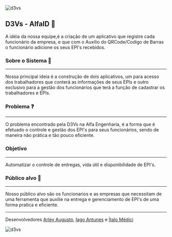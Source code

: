![d3vs](https://i.imgur.com/jnaNjsT.png)
## D3Vs - AlfaID :rocket:

A idéia da nossa equipe,é a criação de um aplicativo que registre cada funcionário da empresa, e que com o Auxilio do QRCode/Codigo de Barras o funcionário adicione os seus EPI's recebidos.

### Sobre o Sistema  :page_with_curl:
***
 Nossa principal ideia é a construção de dois aplicativos, um para acesso dos trabalhadores que conterá as informações de seus EPIs e outro exclusivo para a gestão   dos funcionários que terá a função de cadastrar os trabalhadores e EPIs.
 
### Problema ❓
***
  O problema encontrado pela D3Vs na Alfa Engenharia, é a forma que é efetuado o controle e gestão dos EPI's para seus funcionários, sendo de maneira não prática e     tão pouco eficiente.
  
### Objetivo
***
   Automatizar o controle de entregas, vida útil e disponibilidade de EPI's.
   
### Público alvo :dart:
***
   Nosso público alvo são os funcionarios e as empresas que necessitam de uma ferramenta que auxilie na entrega e gerenciamento de EPI's de uma forma pratica e eficiente.



***

Desenvolvedores
[Arley Augusto](https://github.com/arleynm),
[Iago Antunes](https://github.com/IagoAntunes) e
[Ítalo Médici](https://github.com/ItaloMedici)


![d3vs](https://i.imgur.com/nCUxjpM.png)
